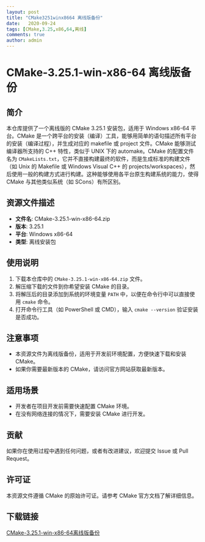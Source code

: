 ```yaml
---
layout: post
title: "CMake3251winx8664 离线版备份"
date:   2020-09-24
tags: [CMake,3.25,x86,64,离线]
comments: true
author: admin
---
```

# CMake-3.25.1-win-x86-64 离线版备份

## 简介
本仓库提供了一个离线版的 CMake 3.25.1 安装包，适用于 Windows x86-64 平台。CMake 是一个跨平台的安装（编译）工具，能够用简单的语句描述所有平台的安装（编译过程），并生成对应的 makefile 或 project 文件。CMake 能够测试编译器所支持的 C++ 特性，类似于 UNIX 下的 automake。CMake 的配置文件名为 `CMakeLists.txt`，它并不直接构建最终的软件，而是生成标准的构建文件（如 Unix 的 Makefile 或 Windows Visual C++ 的 projects/workspaces），然后使用一般的构建方式进行构建。这种能够使用各平台原生构建系统的能力，使得 CMake 与其他类似系统（如 SCons）有所区别。

## 资源文件描述
- **文件名**: CMake-3.25.1-win-x86-64.zip
- **版本**: 3.25.1
- **平台**: Windows x86-64
- **类型**: 离线安装包

## 使用说明
1. 下载本仓库中的 `CMake-3.25.1-win-x86-64.zip` 文件。
2. 解压缩下载的文件到你希望安装 CMake 的目录。
3. 将解压后的目录添加到系统的环境变量 `PATH` 中，以便在命令行中可以直接使用 `cmake` 命令。
4. 打开命令行工具（如 PowerShell 或 CMD），输入 `cmake --version` 验证安装是否成功。

## 注意事项
- 本资源文件为离线版备份，适用于开发前环境配置，方便快速下载和安装 CMake。
- 如果你需要最新版本的 CMake，请访问官方网站获取最新版本。

## 适用场景
- 开发者在项目开发前需要快速配置 CMake 环境。
- 在没有网络连接的情况下，需要安装 CMake 进行开发。

## 贡献
如果你在使用过程中遇到任何问题，或者有改进建议，欢迎提交 Issue 或 Pull Request。

## 许可证
本资源文件遵循 CMake 的原始许可证。请参考 CMake 官方文档了解详细信息。

## 下载链接

[CMake-3.25.1-win-x86-64离线版备份](https://pan.quark.cn/s/5520b671c46c)